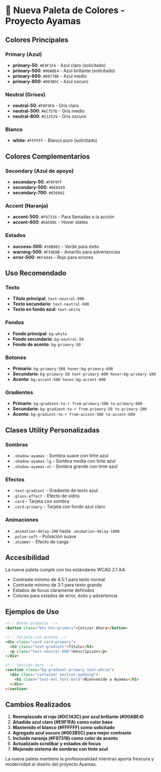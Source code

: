 # 🎨 Nueva Paleta de Colores - Proyecto Ayamas

## Colores Principales

### Primary (Azul)
- **primary-50**: `#E9F1FA` - Azul claro (solicitado)
- **primary-500**: `#00ABE4` - Azul brillante (solicitado)
- **primary-600**: `#0077B6` - Azul medio
- **primary-800**: `#003B5C` - Azul oscuro

### Neutral (Grises)
- **neutral-50**: `#F8F9FA` - Gris claro
- **neutral-500**: `#6C757D` - Gris medio
- **neutral-800**: `#212529` - Gris oscuro

### Blanco
- **white**: `#FFFFFF` - Blanco puro (solicitado)

## Colores Complementarios

### Secondary (Azul de apoyo)
- **secondary-50**: `#F0F9FF`
- **secondary-500**: `#0EA5E9`
- **secondary-700**: `#0369A1`

### Accent (Naranja)
- **accent-500**: `#F97316` - Para llamadas a la acción
- **accent-600**: `#EA580C` - Hover states

### Estados
- **success-500**: `#10B981` - Verde para éxito
- **warning-500**: `#F59E0B` - Amarillo para advertencias
- **error-500**: `#EF4444` - Rojo para errores

## Uso Recomendado

### Texto
- **Título principal**: `text-neutral-900`
- **Texto secundario**: `text-neutral-600`
- **Texto en fondo azul**: `text-white`

### Fondos
- **Fondo principal**: `bg-white`
- **Fondo secundario**: `bg-neutral-50`
- **Fondo de acento**: `bg-primary-50`

### Botones
- **Primario**: `bg-primary-500 hover:bg-primary-600`
- **Secundario**: `bg-primary-50 text-primary-800 hover:bg-primary-100`
- **Acento**: `bg-accent-500 hover:bg-accent-600`

### Gradientes
- **Primario**: `bg-gradient-to-r from-primary-500 to-primary-600`
- **Secundario**: `bg-gradient-to-r from-primary-50 to-primary-100`
- **Acento**: `bg-gradient-to-r from-accent-500 to-accent-600`

## Clases Utility Personalizadas

### Sombras
- `.shadow-ayamas` - Sombra suave con tinte azul
- `.shadow-ayamas-lg` - Sombra media con tinte azul
- `.shadow-ayamas-xl` - Sombra grande con tinte azul

### Efectos
- `.text-gradient` - Gradiente de texto azul
- `.glass-effect` - Efecto de vidrio
- `.card` - Tarjeta con sombra
- `.card-primary` - Tarjeta con fondo azul claro

### Animaciones
- `.animation-delay-200` hasta `.animation-delay-1000`
- `.pulse-soft` - Pulsación suave
- `.shimmer` - Efecto de carga

## Accesibilidad

La nueva paleta cumple con los estándares WCAG 2.1 AA:
- Contraste mínimo de 4.5:1 para texto normal
- Contraste mínimo de 3:1 para texto grande
- Estados de focus claramente definidos
- Colores para estados de error, éxito y advertencia

## Ejemplos de Uso

```html
<!-- Botón primario -->
<button class="btn btn-primary">Cotizar Ahora</button>

<!-- Tarjeta con acento -->
<div class="card card-primary">
  <h3 class="text-gradient">Título</h3>
  <p class="text-neutral-600">Descripción</p>
</div>

<!-- Sección hero -->
<section class="bg-gradient-primary text-white">
  <div class="container section-padding">
    <h1 class="text-4xl font-bold">Bienvenido a Ayamas</h1>
  </div>
</section>
```

## Cambios Realizados

1. **Reemplazado el rojo (#DC143C) por azul brillante (#00ABE4)**
2. **Añadido azul claro (#E9F1FA) como color base**
3. **Mantenido el blanco (#FFFFFF) como solicitado**
4. **Agregado azul oscuro (#003B5C) para mejor contraste**
5. **Incluido naranja (#F97316) como color de acento**
6. **Actualizado scrollbar y estados de focus**
7. **Mejorado sistema de sombras con tinte azul**

La nueva paleta mantiene la profesionalidad mientras aporta frescura y modernidad al diseño del proyecto Ayamas.
